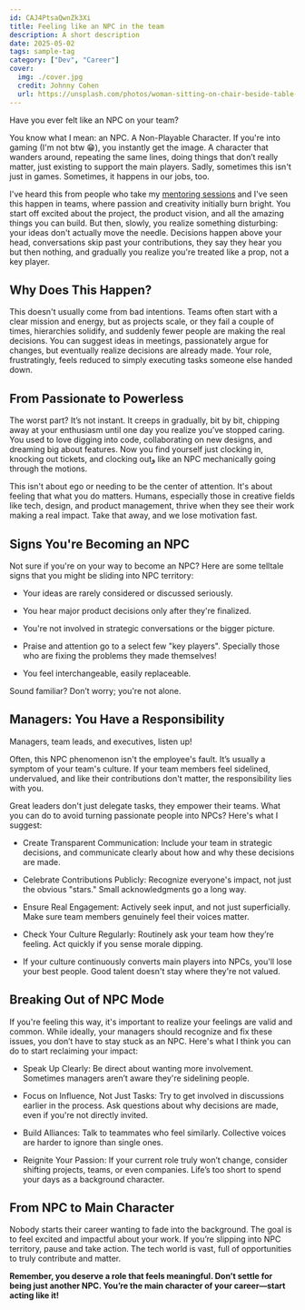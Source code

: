```yaml
---
id: CAJ4PtsaQwnZk3Xi
title: Feeling like an NPC in the team
description: A short description
date: 2025-05-02
tags: sample-tag
category: ["Dev", "Career"]
cover:
  img: ./cover.jpg
  credit: Johnny Cohen
  url: https://unsplash.com/photos/woman-sitting-on-chair-beside-table-ubQyvYf2Fqs
---
```


Have you ever felt like an NPC on your team?

You know what I mean: an NPC. A Non-Playable Character. If you're into gaming (I'm not btw 😁), you instantly get the image. A character that wanders around, repeating the same lines, doing things that don’t really matter, just existing to support the main players. Sadly, sometimes this isn't just in games. Sometimes, it happens in our jobs, too.

I've heard this from people who take my [mentoring sessions](/mentoring) and I've seen this happen in teams, where passion and creativity initially burn bright. You start off excited about the project, the product vision, and all the amazing things you can build. But then, slowly, you realize something disturbing: your ideas don't actually move the needle. Decisions happen above your head, conversations skip past your contributions, they say they hear you but then nothing, and gradually you realize you're treated like a prop, not a key player.

## Why Does This Happen?

This doesn't usually come from bad intentions. Teams often start with a clear mission and energy, but as projects scale, or they fail a couple of times, hierarchies solidify, and suddenly fewer people are making the real decisions. You can suggest ideas in meetings, passionately argue for changes, but eventually realize decisions are already made. Your role, frustratingly, feels reduced to simply executing tasks someone else handed down.

## From Passionate to Powerless

The worst part? It’s not instant. It creeps in gradually, bit by bit, chipping away at your enthusiasm until one day you realize you’ve stopped caring. You used to love digging into code, collaborating on new designs, and dreaming big about features. Now you find yourself just clocking in, knocking out tickets, and clocking outو like an NPC mechanically going through the motions.

This isn't about ego or needing to be the center of attention. It's about feeling that what you do matters. Humans, especially those in creative fields like tech, design, and product management, thrive when they see their work making a real impact. Take that away, and we lose motivation fast.

## Signs You're Becoming an NPC

Not sure if you're on your way to become an NPC? Here are some telltale signs that you might be sliding into NPC territory:

- Your ideas are rarely considered or discussed seriously.

- You hear major product decisions only after they're finalized.

- You're not involved in strategic conversations or the bigger picture.

- Praise and attention go to a select few "key players". Specially those who are fixing the problems they made themselves!

- You feel interchangeable, easily replaceable.

Sound familiar? Don’t worry; you're not alone.

## Managers: You Have a Responsibility

Managers, team leads, and executives, listen up!

Often, this NPC phenomenon isn't the employee's fault. It’s usually a symptom of your team's culture. If your team members feel sidelined, undervalued, and like their contributions don't matter, the responsibility lies with you.

Great leaders don't just delegate tasks, they empower their teams. What you can do to avoid turning passionate people into NPCs? Here's what I suggest:

- Create Transparent Communication: Include your team in strategic decisions, and communicate clearly about how and why these decisions are made.

- Celebrate Contributions Publicly: Recognize everyone's impact, not just the obvious "stars." Small acknowledgments go a long way.

- Ensure Real Engagement: Actively seek input, and not just superficially. Make sure team members genuinely feel their voices matter.

- Check Your Culture Regularly: Routinely ask your team how they’re feeling. Act quickly if you sense morale dipping.

- If your culture continuously converts main players into NPCs, you'll lose your best people. Good talent doesn't stay where they're not valued.

## Breaking Out of NPC Mode

If you're feeling this way, it's important to realize your feelings are valid and common. While ideally, your managers should recognize and fix these issues, you don’t have to stay stuck as an NPC. Here's what I think you can do to start reclaiming your impact:

- Speak Up Clearly: Be direct about wanting more involvement. Sometimes managers aren’t aware they're sidelining people.

- Focus on Influence, Not Just Tasks: Try to get involved in discussions earlier in the process. Ask questions about why decisions are made, even if you're not directly invited.

- Build Alliances: Talk to teammates who feel similarly. Collective voices are harder to ignore than single ones.

- Reignite Your Passion: If your current role truly won’t change, consider shifting projects, teams, or even companies. Life’s too short to spend your days as a background character.

## From NPC to Main Character

Nobody starts their career wanting to fade into the background. The goal is to feel excited and impactful about your work. If you’re slipping into NPC territory, pause and take action. The tech world is vast, full of opportunities to truly contribute and matter.

**Remember, you deserve a role that feels meaningful. Don’t settle for being just another NPC. You’re the main character of your career—start acting like it!**
